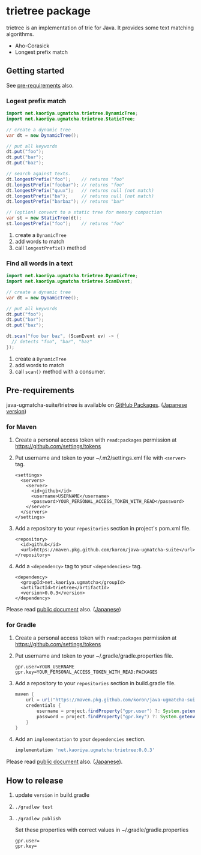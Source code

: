 # trietree package

trietree is an implementation of trie for Java.
It provides some text matching algorithms.

* Aho-Corasick
* Longest prefix match

## Getting started

See [pre-requirements](#pre-requirements) also.

### Logest prefix match

``` java
import net.kaoriya.ugmatcha.trietree.DynamicTree;
import net.kaoriya.ugmatcha.trietree.StaticTree;

// create a dynamic tree
var dt = new DynamicTree();

// put all keywords
dt.put("foo");
dt.put("bar");
dt.put("baz");

// search against texts.
dt.longestPrefix("foo");    // returns "foo"
dt.longestPrefix("foobar"); // returns "foo"
dt.longestPrefix("quux");   // returns null (not match)
dt.longestPrefix("ba");     // returns null (not match)
dt.longestPrefix("barbaz"); // returns "bar"

// (option) convert to a static tree for memory compaction
var st = new StaticTree(dt);
st.longestPrefix("foo");    // returns "foo"
```

1. create a `DynamicTree`
2. add words to match
3. call `longestPrefix()` method

### Find all words in a text

```java
import net.kaoriya.ugmatcha.trietree.DynamicTree;
import net.kaoriya.ugmatcha.trietree.ScanEvent;

// create a dynamic tree
var dt = new DynamicTree();

// put all keywords
dt.put("foo");
dt.put("bar");
dt.put("baz");

dt.scan("foo bar baz", (ScanEvent ev) -> {
  // detects "foo", "bar", "baz"
});
```

1. create a `DynamicTree`
2. add words to match
3. call `scan()` method with a consumer.

## Pre-requirements

java-ugmatcha-suite/trietree is available on [GitHub Packages][gp].
([Japanese version][gp-ja])

[gp]:https://docs.github.com/en/packages
[gp-ja]:https://docs.github.com/ja/packages

### for Maven

1.  Create a personal access token with `read:packages` permission at <https://github.com/settings/tokens>

2.  Put username and token to your ~/.m2/settings.xml file with `<server>` tag.

    ```pom
    <settings>
      <servers>
        <server>
          <id>github</id>
          <username>USERNAME</username>
          <password>YOUR_PERSONAL_ACCESS_TOKEN_WITH_READ</password>
        </server>
      </servers>
    </settings>
    ```

3.  Add a repository to your `repositories` section in project's pom.xml file.

    ```pom
    <repository>
      <id>github</id>
      <url>https://maven.pkg.github.com/koron/java-ugmatcha-suite</url>
    </repository>
    ```

4.  Add a `<dependency>` tag to your `<dependencies>` tag.

    ```pom
    <dependency>
      <groupId>net.kaoriya.ugmatcha</groupId>
      <artifactId>trietree</artifactId>
      <version>0.0.3</version>
    </dependency>
    ```

Please read [public document](https://docs.github.com/en/packages/guides/configuring-apache-maven-for-use-with-github-packages) also. ([Japanese](https://docs.github.com/ja/packages/guides/configuring-apache-maven-for-use-with-github-packages))

### for Gradle

1.  Create a personal access token with `read:packages` permission at <https://github.com/settings/tokens>

2.  Put username and token to your ~/.gradle/gradle.properties file.

    ```
    gpr.user=YOUR_USERNAME
    gpr.key=YOUR_PERSONAL_ACCESS_TOKEN_WITH_READ:PACKAGES
    ```

3.  Add a repository to your `repositories` section in build.gradle file.

    ```groovy
    maven {
        url = uri("https://maven.pkg.github.com/koron/java-ugmatcha-suite")
        credentials {
            username = project.findProperty("gpr.user") ?: System.getenv("USERNAME")
            password = project.findProperty("gpr.key") ?: System.getenv("TOKEN")
        }
    }
    ```

4.  Add an `implementation` to your `dependencies` section.

    ```groovy
    implementation 'net.kaoriya.ugmatcha:trietree:0.0.3'
    ```

Please read [public document](https://docs.github.com/en/packages/guides/configuring-gradle-for-use-with-github-packages) also. ([Japanese](https://docs.github.com/ja/packages/guides/configuring-gradle-for-use-with-github-packages)).

## How to release

1. update `version` in build.gradle
2. `./gradlew test`
3. `./gradlew publish`

    Set these properties with correct values in ~/.gradle/gradle.properties

    ```props
    gpr.user=
    gpr.key=
    ```
